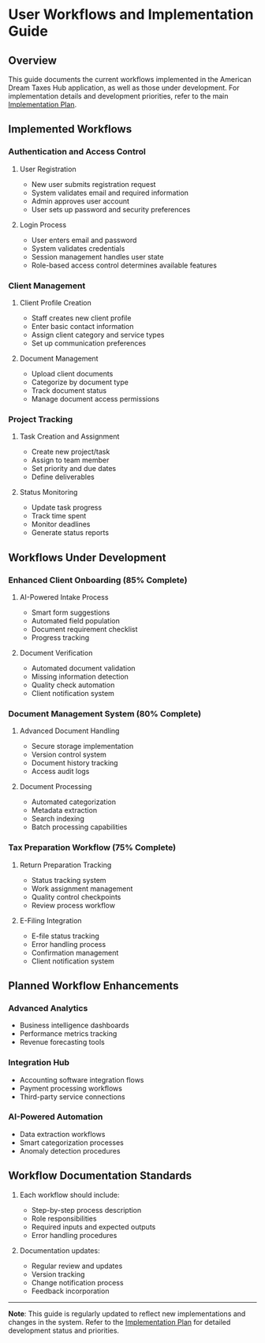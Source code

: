 # User Workflows and Implementation Guide

## Overview

This guide documents the current workflows implemented in the American Dream Taxes Hub application, as well as those under development. For implementation details and development priorities, refer to the main [Implementation Plan](../IMPLEMENTATION_PLAN.md).

## Implemented Workflows

### Authentication and Access Control

1. User Registration
   - New user submits registration request
   - System validates email and required information
   - Admin approves user account
   - User sets up password and security preferences

2. Login Process
   - User enters email and password
   - System validates credentials
   - Session management handles user state
   - Role-based access control determines available features

### Client Management

1. Client Profile Creation
   - Staff creates new client profile
   - Enter basic contact information
   - Assign client category and service types
   - Set up communication preferences

2. Document Management
   - Upload client documents
   - Categorize by document type
   - Track document status
   - Manage document access permissions

### Project Tracking

1. Task Creation and Assignment
   - Create new project/task
   - Assign to team member
   - Set priority and due dates
   - Define deliverables

2. Status Monitoring
   - Update task progress
   - Track time spent
   - Monitor deadlines
   - Generate status reports

## Workflows Under Development

### Enhanced Client Onboarding (85% Complete)

1. AI-Powered Intake Process
   - Smart form suggestions
   - Automated field population
   - Document requirement checklist
   - Progress tracking

2. Document Verification
   - Automated document validation
   - Missing information detection
   - Quality check automation
   - Client notification system

### Document Management System (80% Complete)

1. Advanced Document Handling
   - Secure storage implementation
   - Version control system
   - Document history tracking
   - Access audit logs

2. Document Processing
   - Automated categorization
   - Metadata extraction
   - Search indexing
   - Batch processing capabilities

### Tax Preparation Workflow (75% Complete)

1. Return Preparation Tracking
   - Status tracking system
   - Work assignment management
   - Quality control checkpoints
   - Review process workflow

2. E-Filing Integration
   - E-file status tracking
   - Error handling process
   - Confirmation management
   - Client notification system

## Planned Workflow Enhancements

### Advanced Analytics
- Business intelligence dashboards
- Performance metrics tracking
- Revenue forecasting tools

### Integration Hub
- Accounting software integration flows
- Payment processing workflows
- Third-party service connections

### AI-Powered Automation
- Data extraction workflows
- Smart categorization processes
- Anomaly detection procedures

## Workflow Documentation Standards

1. Each workflow should include:
   - Step-by-step process description
   - Role responsibilities
   - Required inputs and expected outputs
   - Error handling procedures

2. Documentation updates:
   - Regular review and updates
   - Version tracking
   - Change notification process
   - Feedback incorporation

---

**Note**: This guide is regularly updated to reflect new implementations and changes in the system. Refer to the [Implementation Plan](../IMPLEMENTATION_PLAN.md) for detailed development status and priorities.